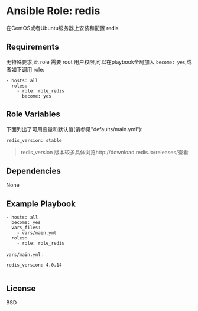 Ansible Role: redis
=========

在CentOS或者Ubuntu服务器上安装和配置 redis

Requirements
------------

无特殊要求,此 role 需要 root 用户权限,可以在playbook全局加入 `become: yes`,或者如下调用 role:

```
- hosts: all
  roles:
    - role: role_redis
      become: yes
```

Role Variables
--------------

下面列出了可用变量和默认值(请参见"defaults/main.yml"):

```
redis_version: stable 

```
> redis_version 版本较多具体浏览http://download.redis.io/releases/查看


Dependencies
------------

None

Example Playbook
----------------

```
- hosts: all
  become: yes
  vars_files:
    - vars/main.yml
  roles:
    - role: role_redis
```

`vars/main.yml` :
```
redis_version: 4.0.14


```

License
-------

BSD

